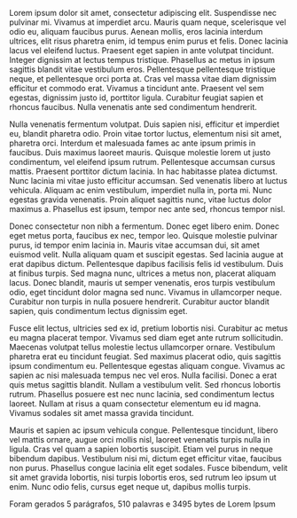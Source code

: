 Lorem ipsum dolor sit amet, consectetur adipiscing elit. Suspendisse nec pulvinar mi. Vivamus at imperdiet arcu. Mauris quam neque, scelerisque vel odio eu, aliquam faucibus purus. Aenean mollis, eros lacinia interdum ultrices, elit risus pharetra enim, id tempus enim purus et felis. Donec lacinia lacus vel eleifend luctus. Praesent eget sapien in ante volutpat tincidunt. Integer dignissim at lectus tempus tristique. Phasellus ac metus in ipsum sagittis blandit vitae vestibulum eros. Pellentesque pellentesque tristique neque, et pellentesque orci porta at. Cras vel massa vitae diam dignissim efficitur et commodo erat. Vivamus a tincidunt ante. Praesent vel sem egestas, dignissim justo id, porttitor ligula. Curabitur feugiat sapien et rhoncus faucibus. Nulla venenatis ante sed condimentum hendrerit.

Nulla venenatis fermentum volutpat. Duis sapien nisi, efficitur et imperdiet eu, blandit pharetra odio. Proin vitae tortor luctus, elementum nisi sit amet, pharetra orci. Interdum et malesuada fames ac ante ipsum primis in faucibus. Duis maximus laoreet mauris. Quisque molestie lorem ut justo condimentum, vel eleifend ipsum rutrum. Pellentesque accumsan cursus mattis. Praesent porttitor dictum lacinia. In hac habitasse platea dictumst. Nunc lacinia mi vitae justo efficitur accumsan. Sed venenatis libero at luctus vehicula. Aliquam ac enim vestibulum, imperdiet nulla in, porta mi. Nunc egestas gravida venenatis. Proin aliquet sagittis nunc, vitae luctus dolor maximus a. Phasellus est ipsum, tempor nec ante sed, rhoncus tempor nisl.

Donec consectetur non nibh a fermentum. Donec eget libero enim. Donec eget metus porta, faucibus ex nec, tempor leo. Quisque molestie pulvinar purus, id tempor enim lacinia in. Mauris vitae accumsan dui, sit amet euismod velit. Nulla aliquam quam et suscipit egestas. Sed lacinia augue at erat dapibus dictum. Pellentesque dapibus facilisis felis id vestibulum. Duis at finibus turpis. Sed magna nunc, ultrices a metus non, placerat aliquam lacus. Donec blandit, mauris ut semper venenatis, eros turpis vestibulum odio, eget tincidunt dolor magna sed nunc. Vivamus in ullamcorper neque. Curabitur non turpis in nulla posuere hendrerit. Curabitur auctor blandit sapien, quis condimentum lectus dignissim eget.

Fusce elit lectus, ultricies sed ex id, pretium lobortis nisi. Curabitur ac metus eu magna placerat tempor. Vivamus sed diam eget ante rutrum sollicitudin. Maecenas volutpat tellus molestie lectus ullamcorper ornare. Vestibulum pharetra erat eu tincidunt feugiat. Sed maximus placerat odio, quis sagittis ipsum condimentum eu. Pellentesque egestas aliquam congue. Vivamus ac sapien ac nisi malesuada tempus nec vel eros. Nulla facilisi. Donec a erat quis metus sagittis blandit. Nullam a vestibulum velit. Sed rhoncus lobortis rutrum. Phasellus posuere est nec nunc lacinia, sed condimentum lectus laoreet. Nullam at risus a quam consectetur elementum eu id magna. Vivamus sodales sit amet massa gravida tincidunt.

Mauris et sapien ac ipsum vehicula congue. Pellentesque tincidunt, libero vel mattis ornare, augue orci mollis nisl, laoreet venenatis turpis nulla in ligula. Cras vel quam a sapien lobortis suscipit. Etiam vel purus in neque bibendum dapibus. Vestibulum nisi mi, dictum eget efficitur vitae, faucibus non purus. Phasellus congue lacinia elit eget sodales. Fusce bibendum, velit sit amet gravida lobortis, nisi turpis lobortis eros, sed rutrum leo ipsum ut enim. Nunc odio felis, cursus eget neque ut, dapibus mollis turpis.

Foram gerados 5 parágrafos, 510 palavras e 3495 bytes de Lorem Ipsum
